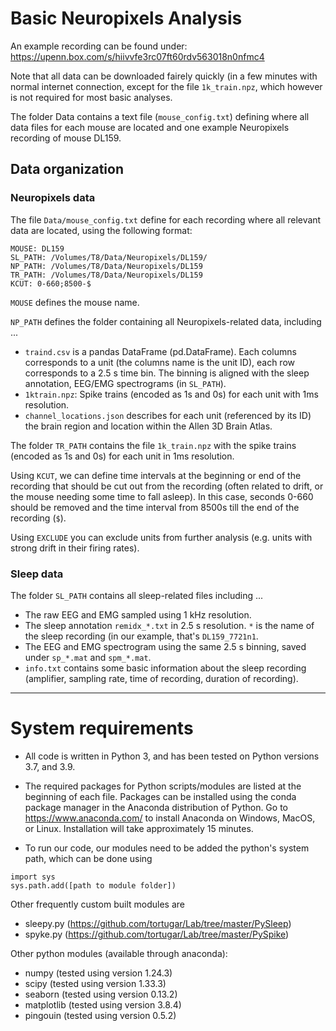# Basic Neuropixels Analysis

An example recording can be found under: https://upenn.box.com/s/hiivvfe3rc07ft60rdv563018n0nfmc4

Note that all data can be downloaded fairely quickly (in a few minutes with normal internet connection, except for the file `1k_train.npz`, which however is not required for most basic analyses.

The folder Data contains a text file (`mouse_config.txt`) defining where all data files for each mouse are located and one example Neuropixels recording of mouse DL159.

## Data organization

### Neuropixels data

The file `Data/mouse_config.txt` define for each recording where all relevant data are located, using the following format:

```
MOUSE: DL159
SL_PATH: /Volumes/T8/Data/Neuropixels/DL159/
NP_PATH: /Volumes/T8/Data/Neuropixels/DL159
TR_PATH: /Volumes/T8/Data/Neuropixels/DL159
KCUT: 0-660;8500-$
```

`MOUSE` defines the mouse name. 

`NP_PATH` defines the folder containing all Neuropixels-related data, including ...
  *  `traind.csv` is a pandas DataFrame (pd.DataFrame). Each columns corresponds to a unit (the columns name is the unit ID), each row corresponds to a 2.5 s time bin. The binning is aligned with the sleep annotation, EEG/EMG spectrograms (in `SL_PATH`).
  *  `1ktrain.npz`: Spike trains (encoded as 1s and 0s) for each unit with 1ms resolution.
  *  `channel_locations.json` describes for each unit (referenced by its ID) the brain region and location within the Allen 3D Brain Atlas. 

The folder `TR_PATH` contains the file `1k_train.npz` with the spike trains (encoded as 1s and 0s) for each unit in 1ms resolution.
  
Using `KCUT`, we can define time intervals at the beginning or end of the recording that should be cut out from the recording (often related to drift, or the mouse needing some time to fall asleep). In this case, seconds 0-660 should be removed and the time interval from 8500s till the end of the recording (`$`). 

Using `EXCLUDE` you can exclude units from further analysis (e.g. units with strong drift in their firing rates). 


### Sleep data

The folder `SL_PATH` contains all sleep-related files including ...
* The raw EEG and EMG sampled using 1 kHz resolution.
* The sleep annotation `remidx_*.txt` in 2.5 s resolution. `*` is the name of the sleep recording (in our example, that's `DL159_7721n1`. 
* The EEG and EMG spectrogram using the same 2.5 s binning, saved under `sp_*.mat` and `spm_*.mat`.
* `info.txt` contains some basic information about the sleep recording (amplifier, sampling rate, time of recording, duration of recording).

---

# System requirements 

* All code is written in Python 3, and has been tested on Python versions 3.7, and 3.9.

* The required packages for Python scripts/modules are listed at the beginning of each file. Packages can be installed using the conda package manager in the Anaconda distribution of Python. Go to https://www.anaconda.com/ to install Anaconda on Windows, MacOS, or Linux. Installation will take approximately 15 minutes.

* To run our code, our modules need to be added the python's system path, which can be done using

```
import sys
sys.path.add([path to module folder])
```

Other frequently custom built modules are
* sleepy.py (https://github.com/tortugar/Lab/tree/master/PySleep)
* spyke.py (https://github.com/tortugar/Lab/tree/master/PySpike)

Other python modules (available through anaconda):
* numpy (tested using version 1.24.3)
* scipy (tested using version 1.33.3)
* seaborn (tested using version 0.13.2)
* matplotlib (tested using version 3.8.4)
* pingouin (tested using version 0.5.2)

